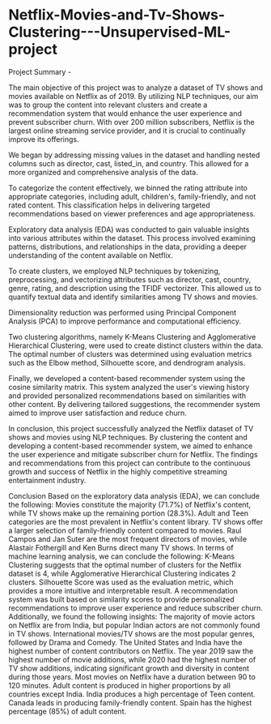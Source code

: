 # Netflix-Movies-and-Tv-Shows-Clustering---Unsupervised-ML-project

Project Summary -

The main objective of this project was to analyze a dataset of TV shows and movies available on Netflix as of 2019. By utilizing NLP techniques, our aim was to group the content into relevant clusters and create a recommendation system that would enhance the user experience and prevent subscriber churn. With over 200 million subscribers, Netflix is the largest online streaming service provider, and it is crucial to continually improve its offerings.

We began by addressing missing values in the dataset and handling nested columns such as director, cast, listed_in, and country. This allowed for a more organized and comprehensive analysis of the data.

To categorize the content effectively, we binned the rating attribute into appropriate categories, including adult, children's, family-friendly, and not rated content. This classification helps in delivering targeted recommendations based on viewer preferences and age appropriateness.

Exploratory data analysis (EDA) was conducted to gain valuable insights into various attributes within the dataset. This process involved examining patterns, distributions, and relationships in the data, providing a deeper understanding of the content available on Netflix.

To create clusters, we employed NLP techniques by tokenizing, preprocessing, and vectorizing attributes such as director, cast, country, genre, rating, and description using the TFIDF vectorizer. This allowed us to quantify textual data and identify similarities among TV shows and movies.

Dimensionality reduction was performed using Principal Component Analysis (PCA) to improve performance and computational efficiency.

Two clustering algorithms, namely K-Means Clustering and Agglomerative Hierarchical Clustering, were used to create distinct clusters within the data. The optimal number of clusters was determined using evaluation metrics such as the Elbow method, Silhouette score, and dendrogram analysis.

Finally, we developed a content-based recommender system using the cosine similarity matrix. This system analyzed the user's viewing history and provided personalized recommendations based on similarities with other content. By delivering tailored suggestions, the recommender system aimed to improve user satisfaction and reduce churn.

In conclusion, this project successfully analyzed the Netflix dataset of TV shows and movies using NLP techniques. By clustering the content and developing a content-based recommender system, we aimed to enhance the user experience and mitigate subscriber churn for Netflix. The findings and recommendations from this project can contribute to the continuous growth and success of Netflix in the highly competitive streaming entertainment industry.

Conclusion
  Based on the exploratory data analysis (EDA), we can conclude the following:
  Movies constitute the majority (71.7%) of Netflix's content, while TV shows make up the remaining portion (28.3%).
  Adult and Teen categories are the most prevalent in Netflix's content library.
  TV shows offer a larger selection of family-friendly content compared to movies.
  Raul Campos and Jan Suter are the most frequent directors of movies, while Alastair Fothergill and Ken Burns direct many TV shows.
  In terms of machine learning analysis, we can conclude the following:
  K-Means Clustering suggests that the optimal number of clusters for the Netflix dataset is 4, while Agglomerative Hierarchical Clustering indicates 2 clusters.
  Silhouette Score was used as the evaluation metric, which provides a more intuitive and interpretable result.
  A recommendation system was built based on similarity scores to provide personalized recommendations to improve user experience and reduce subscriber churn.
  Additionally, we found the following insights:
  The majority of movie actors on Netflix are from India, but popular Indian actors are not commonly found in TV shows.
  International movies/TV shows are the most popular genres, followed by Drama and Comedy.
  The United States and India have the highest number of content contributors on Netflix.
  The year 2019 saw the highest number of movie additions, while 2020 had the highest number of TV show additions, indicating significant growth and diversity in content during those years.
  Most movies on Netflix have a duration between 90 to 120 minutes.
  Adult content is produced in higher proportions by all countries except India. India produces a high percentage of Teen content. Canada leads in producing family-friendly content. Spain has the highest percentage (85%) of adult content.
